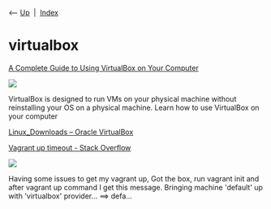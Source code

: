 <div class="nav">

⟵ [Up](index.html)  \|  [Index](index.html)

</div>

# virtualbox

<div class="cards">

<div class="card">

<div class="card-title">

[A Complete Guide to Using VirtualBox on Your
Computer](https://www.nakivo.com/blog/use-virtualbox-quick-overview)

</div>

<div class="card-image">

[![](https://www.nakivo.com/wp-content/uploads/2023/04/WEB-8819-Default-Featured-Image-for-Blog-Posts.jpg)](https://www.nakivo.com/blog/use-virtualbox-quick-overview)

</div>

VirtualBox is designed to run VMs on your physical machine without
reinstalling your OS on a physical machine. Learn how to use VirtualBox
on your computer

</div>

<div class="card">

<div class="card-title">

[Linux_Downloads – Oracle
VirtualBox](https://www.virtualbox.org/wiki/Linux_Downloads)

</div>

</div>

<div class="card">

<div class="card-title">

[Vagrant up timeout - Stack
Overflow](https://stackoverflow.com/questions/23690124/vagrant-up-timeout)

</div>

<div class="card-image">

[![](https://cdn.sstatic.net/Sites/stackoverflow/Img/apple-touch-icon.png?v=c78bd457575a)](https://stackoverflow.com/questions/23690124/vagrant-up-timeout)

</div>

Having some issues to get my vagrant up, Got the box, run vagrant init
and after vagrant up command I get this message. Bringing machine
'default' up with 'virtualbox' provider... ==\> defa...

</div>

</div>
